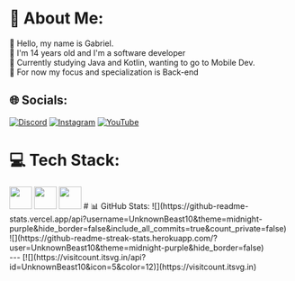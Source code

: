 # 💫 About Me:
📁 Hello, my name is Gabriel.<br>🌟 I'm 14 years old and I'm a software developer<br>📕 Currently studying Java and Kotlin, wanting to go to Mobile Dev.<br>🎲 For now my focus and specialization is Back-end


## 🌐 Socials:
[![Discord](https://img.shields.io/badge/Discord-%237289DA.svg?logo=discord&logoColor=white)](https://discord.gg/https://discord.com/invite/vX9KWzEBYm) [![Instagram](https://img.shields.io/badge/Instagram-%23E4405F.svg?logo=Instagram&logoColor=white)](https://instagram.com/g4briel.quintanilha) [![YouTube](https://img.shields.io/badge/YouTube-%23FF0000.svg?logo=YouTube&logoColor=white)](https://youtube.com/@@gabriel.quintanilha) 

# 💻 Tech Stack:
<img width="40px" display="flex" src="https://cdn.jsdelivr.net/gh/devicons/devicon/icons/lua/lua-original.svg" />
<img width="40px" display="flex" src="https://cdn.jsdelivr.net/gh/devicons/devicon/icons/javascript/javascript-original.svg" /> 
<img width="40px" display="flex" src="https://cdn.jsdelivr.net/gh/devicons/devicon/icons/csharp/csharp-original.svg" />
# 📊 GitHub Stats:
![](https://github-readme-stats.vercel.app/api?username=UnknownBeast10&theme=midnight-purple&hide_border=false&include_all_commits=true&count_private=false)<br/>
![](https://github-readme-streak-stats.herokuapp.com/?user=UnknownBeast10&theme=midnight-purple&hide_border=false)<br/>
---
[![](https://visitcount.itsvg.in/api?id=UnknownBeast10&icon=5&color=12)](https://visitcount.itsvg.in)
